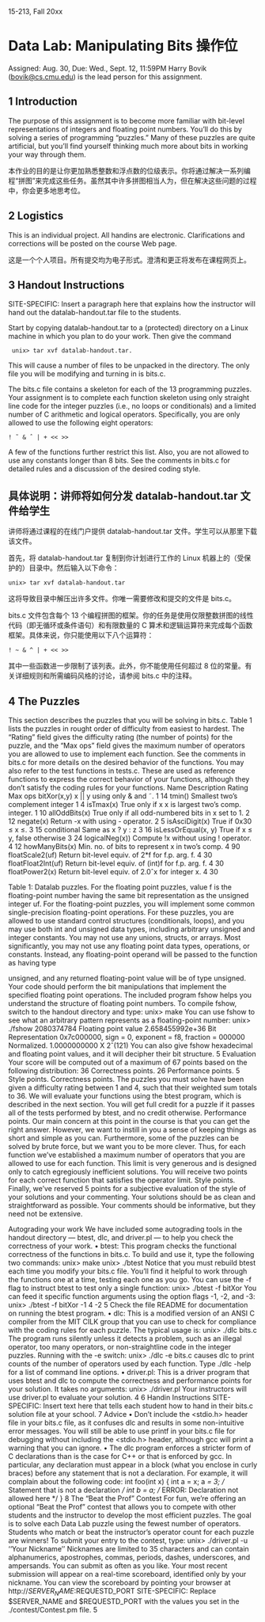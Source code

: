 15-213, Fall 20xx
# Data Lab: Manipulating Bits 操作位
Assigned: Aug. 30, Due: Wed., Sept. 12, 11:59PM
Harry Bovik (bovik@cs.cmu.edu) is the lead person for this assignment.


## 1 Introduction
The purpose of this assignment is to become more familiar with bit-level representations of integers and
floating point numbers. You’ll do this by solving a series of programming “puzzles.” Many of these puzzles
are quite artificial, but you’ll find yourself thinking much more about bits in working your way through
them.

本作业的目的是让你更加熟悉整数和浮点数的位级表示。你将通过解决一系列编程“拼图”来完成这些任务。虽然其中许多拼图相当人为，但在解决这些问题的过程中，你会更多地思考位。
## 2 Logistics
This is an individual project. All handins are electronic. Clarifications and corrections will be posted on the
course Web page.

这是一个个人项目。所有提交均为电子形式。澄清和更正将发布在课程网页上。

## 3 Handout Instructions
SITE-SPECIFIC: Insert a paragraph here that explains how the instructor will hand out the datalab-handout.tar file to the students.

Start by copying datalab-handout.tar to a (protected) directory on a Linux machine in which you plan to do your work. Then give the command
 ```shell
  unix> tar xvf datalab-handout.tar.
 ```
This will cause a number of files to be unpacked in the directory. The only file you will be modifying and turning in is bits.c.

The bits.c file contains a skeleton for each of the 13 programming puzzles. Your assignment is to complete each 
function skeleton using only straight line code for the integer puzzles (i.e., no loops or conditionals) and a limited number of C arithmetic and logical operators. Specifically, you are only allowed to use the following eight operators:
```
! ˜ & ˆ | + << >>
```
A few of the functions further restrict this list. Also, you are not allowed to use any constants longer than 8
bits. See the comments in bits.c for detailed rules and a discussion of the desired coding style.

## 具体说明：讲师将如何分发 datalab-handout.tar 文件给学生

讲师将通过课程的在线门户提供 datalab-handout.tar 文件。学生可以从那里下载该文件。

首先，将 datalab-handout.tar 复制到你计划进行工作的 Linux 机器上的（受保护的）目录中。然后输入以下命令：
```shell
unix> tar xvf datalab-handout.tar
```
这将导致目录中解压出许多文件。你唯一需要修改和提交的文件是 bits.c。

bits.c 文件包含每个 13 个编程拼图的框架。你的任务是使用仅限整数拼图的线性代码（即无循环或条件语句）和有限数量的 C 算术和逻辑运算符来完成每个函数框架。具体来说，你只能使用以下八个运算符：
```
! ~ & ^ | + << >>
```
其中一些函数进一步限制了该列表。此外，你不能使用任何超过 8 位的常量。有关详细规则和所需编码风格的讨论，请参阅 bits.c 中的注释。
## 4 The Puzzles
This section describes the puzzles that you will be solving in bits.c.
Table 1 lists the puzzles in rought order of difficulty from easiest to hardest. The “Rating” field gives the
difficulty rating (the number of points) for the puzzle, and the “Max ops” field gives the maximum number
of operators you are allowed to use to implement each function. See the comments in bits.c for more
details on the desired behavior of the functions. You may also refer to the test functions in tests.c. These
are used as reference functions to express the correct behavior of your functions, although they don’t satisfy
the coding rules for your functions.
Name Description Rating Max ops
bitXor(x,y) x || y using only & and ˜. 1 14
tmin() Smallest two’s complement integer 1 4
isTmax(x) True only if x x is largest two’s comp. integer. 1 10
allOddBits(x) True only if all odd-numbered bits in x set to 1. 2 12
negate(x) Return -x with using - operator. 2 5
isAsciDigit(x) True if 0x30 ≤ x ≤. 3 15
conditional Same as x ? y : z 3 16
isLessOrEqual(x, y) True if x ≤ y, false otherwise 3 24
logicalNeg(x)) Compute !x without using ! operator. 4 12
howManyBits(x) Min. no. of bits to represent x in two’s comp. 4 90
floatScale2(uf) Return bit-level equiv. of 2*f for f.p. arg. f. 4 30
floatFloat2Int(uf) Return bit-level equiv. of (int)f for f.p. arg. f. 4 30
floatPower2(x) Return bit-level equiv. of 2.0ˆx for integer x. 4 30

Table 1: Datalab puzzles. For the floating point puzzles, value f is the floating-point number having the
same bit representation as the unsigned integer uf.
For the floating-point puzzles, you will implement some common single-precision floating-point operations.
For these puzzles, you are allowed to use standard control structures (conditionals, loops), and you may
use both int and unsigned data types, including arbitrary unsigned and integer constants. You may
not use any unions, structs, or arrays. Most significantly, you may not use any floating point data types,
operations, or constants. Instead, any floating-point operand will be passed to the function as having type

unsigned, and any returned floating-point value will be of type unsigned. Your code should perform
the bit manipulations that implement the specified floating point operations.
The included program fshow helps you understand the structure of floating point numbers. To compile
fshow, switch to the handout directory and type:
unix> make
You can use fshow to see what an arbitrary pattern represents as a floating-point number:
unix> ./fshow 2080374784
Floating point value 2.658455992e+36
Bit Representation 0x7c000000, sign = 0, exponent = f8, fraction = 000000
Normalized. 1.0000000000 X 2ˆ(121)
You can also give fshow hexadecimal and floating point values, and it will decipher their bit structure.
5 Evaluation
Your score will be computed out of a maximum of 67 points based on the following distribution:
36 Correctness points.
26 Performance points.
5 Style points.
Correctness points. The puzzles you must solve have been given a difficulty rating between 1 and 4, such
that their weighted sum totals to 36. We will evaluate your functions using the btest program, which is
described in the next section. You will get full credit for a puzzle if it passes all of the tests performed by
btest, and no credit otherwise.
Performance points. Our main concern at this point in the course is that you can get the right answer.
However, we want to instill in you a sense of keeping things as short and simple as you can. Furthermore,
some of the puzzles can be solved by brute force, but we want you to be more clever. Thus, for each function
we’ve established a maximum number of operators that you are allowed to use for each function. This limit
is very generous and is designed only to catch egregiously inefficient solutions. You will receive two points
for each correct function that satisfies the operator limit.
Style points. Finally, we’ve reserved 5 points for a subjective evaluation of the style of your solutions and
your commenting. Your solutions should be as clean and straightforward as possible. Your comments should
be informative, but they need not be extensive.


Autograding your work
We have included some autograding tools in the handout directory — btest, dlc, and driver.pl —
to help you check the correctness of your work.
• btest: This program checks the functional correctness of the functions in bits.c. To build and
use it, type the following two commands:
unix> make
unix> ./btest
Notice that you must rebuild btest each time you modify your bits.c file.
You’ll find it helpful to work through the functions one at a time, testing each one as you go. You can
use the -f flag to instruct btest to test only a single function:
unix> ./btest -f bitXor
You can feed it specific function arguments using the option flags -1, -2, and -3:
unix> ./btest -f bitXor -1 4 -2 5
Check the file README for documentation on running the btest program.
• dlc: This is a modified version of an ANSI C compiler from the MIT CILK group that you can use
to check for compliance with the coding rules for each puzzle. The typical usage is:
unix> ./dlc bits.c
The program runs silently unless it detects a problem, such as an illegal operator, too many operators,
or non-straightline code in the integer puzzles. Running with the -e switch:
unix> ./dlc -e bits.c
causes dlc to print counts of the number of operators used by each function. Type ./dlc -help
for a list of command line options.
• driver.pl: This is a driver program that uses btest and dlc to compute the correctness and
performance points for your solution. It takes no arguments:
unix> ./driver.pl
Your instructors will use driver.pl to evaluate your solution.
4
6 Handin Instructions
SITE-SPECIFIC: Insert text here that tells each student how to hand in their bits.c
solution file at your school.
7 Advice
• Don’t include the <stdio.h> header file in your bits.c file, as it confuses dlc and results in
some non-intuitive error messages. You will still be able to use printf in your bits.c file for
debugging without including the <stdio.h> header, although gcc will print a warning that you
can ignore.
• The dlc program enforces a stricter form of C declarations than is the case for C++ or that is enforced
by gcc. In particular, any declaration must appear in a block (what you enclose in curly braces) before
any statement that is not a declaration. For example, it will complain about the following code:
int foo(int x)
{
int a = x;
a *= 3; /* Statement that is not a declaration */
int b = a; /* ERROR: Declaration not allowed here */
}
8 The “Beat the Prof” Contest
For fun, we’re offering an optional “Beat the Prof” contest that allows you to compete with other students
and the instructor to develop the most efficient puzzles. The goal is to solve each Data Lab puzzle using the
fewest number of operators. Students who match or beat the instructor’s operator count for each puzzle are
winners!
To submit your entry to the contest, type:
unix> ./driver.pl -u ‘‘Your Nickname’’
Nicknames are limited to 35 characters and can contain alphanumerics, apostrophes, commas, periods,
dashes, underscores, and ampersands. You can submit as often as you like. Your most recent submission
will appear on a real-time scoreboard, identified only by your nickname. You can view the scoreboard by
pointing your browser at
http://$SERVER_NAME:$REQUESTD_PORT
SITE-SPECIFIC: Replace $SERVER_NAME and $REQUESTD_PORT with the values you
set in the ./contest/Contest.pm file.
5